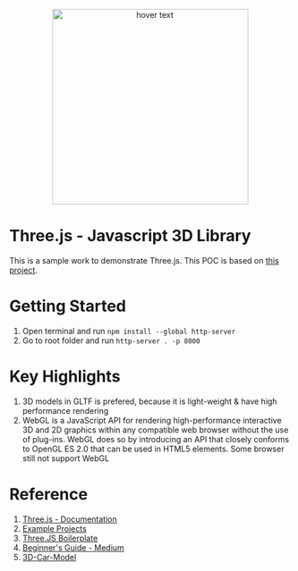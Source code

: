 <p align="center">
  <img src="https://blog.logrocket.com/wp-content/uploads/2020/12/threejs-geometries-materials.png" width="350" title="hover text">
</p>

# Three.js - Javascript 3D Library

This is a sample work to demonstrate Three.js. This POC is based on [this project](https://github.com/santosharron/3D-car-model).

# Getting Started

1. Open terminal and run `npm install --global http-server`
2. Go to root folder and run `http-server . -p 8000`

# Key Highlights

1. 3D models in GLTF is prefered, because it is light-weight & have high performance rendering
2. WebGL is a JavaScript API for rendering high-performance interactive 3D and 2D graphics within any compatible web browser without the use of plug-ins. WebGL does so by introducing an API that closely conforms to OpenGL ES 2.0 that can be used in HTML5 <canvas> elements. Some browser still not support WebGL
  
# Reference
1. [Three.js - Documentation](https://threejs.org/docs/index.html#manual/en/introduction/Creating-a-scene)
2. [Example Projects](https://threejs.org/examples/#webgl_animation_keyframes)
3. [Three.JS Boilerplate](https://github.com/paulmg/ThreeJS-Webpack-ES6-Boilerplate)
4. [Beginner's Guide - Medium](https://medium.com/@benjamin.c.coleman/the-beginners-guide-to-beginning-three-js-c36b8947c2aa)
5. [3D-Car-Model](https://santosharron.github.io/3D-car-model/)
